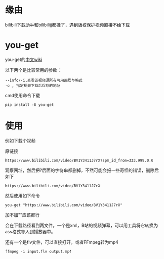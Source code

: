 # 缘由
bilibili下载助手和bilibilijj都挂了，遇到版权保护视频直接不给下载

# you-get
you-get的[中文wiki](https://github.com/soimort/you-get/wiki/%E4%B8%AD%E6%96%87%E8%AF%B4%E6%98%8E)

以下两个是比较常用的参数：
```
--info/-i,查看该视频源所有可用画质与格式
-o , 指定视频下载后保存的地址
```

cmd使用命令下载
```
pip install -U you-get
```
# 使用
例如下载个视频

原链接
```
https://www.bilibili.com/video/BV1Y3411J7rX?spm_id_from=333.999.0.0
```
观察网址，然后把?后面的字符串都删掉，不然可能会报一些奇怪的错误，删除后如下
```
https://www.bilibili.com/video/BV1Y3411J7rX
```
然后使用如下命令
```
you-get "https://www.bilibili.com/video/BV1Y3411J7rX"
```
加不加""应该都行

会在下载路径看到两文件，一个是xml，B站的视频弹幕，可以用工具将它转换为ass格式导入到播放器中。

还有一个是flv文件，可以直接打开，或者FFmpeg转为mp4
```
ffmpeg -i input.flv output.mp4
```

